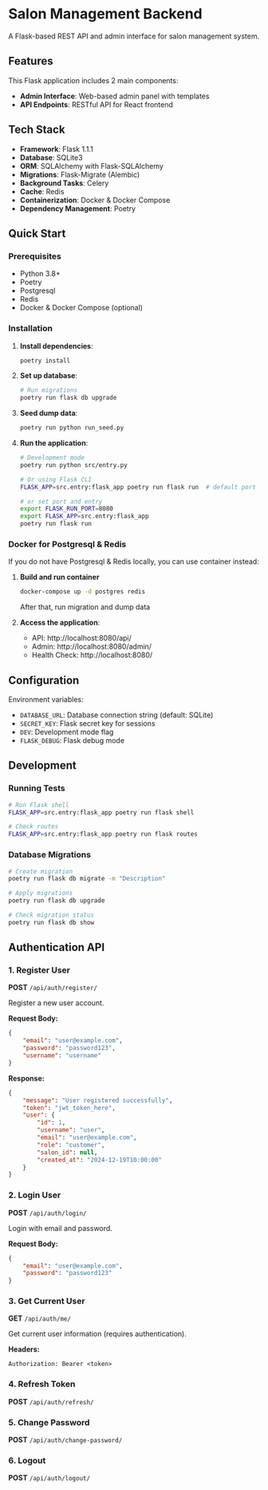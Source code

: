 # Salon Management Backend

A Flask-based REST API and admin interface for salon management system.

## Features
This Flask application includes 2 main components:

- **Admin Interface**: Web-based admin panel with templates
- **API Endpoints**: RESTful API for React frontend

## Tech Stack

- **Framework**: Flask 1.1.1
- **Database**: SQLite3
- **ORM**: SQLAlchemy with Flask-SQLAlchemy
- **Migrations**: Flask-Migrate (Alembic)
- **Background Tasks**: Celery
- **Cache**: Redis
- **Containerization**: Docker & Docker Compose
- **Dependency Management**: Poetry


## Quick Start

### Prerequisites

- Python 3.8+
- Poetry
- Postgresql
- Redis
- Docker & Docker Compose (optional)

### Installation

1. **Install dependencies**:
   ```bash
   poetry install
   ```

2. **Set up database**:
   ```bash
   # Run migrations
   poetry run flask db upgrade
   ```

3. **Seed dump data**:
   ```bash
   poetry run python run_seed.py
   ```

4. **Run the application**:
   ```bash
   # Development mode
   poetry run python src/entry.py
   
   # Or using Flask CLI
   FLASK_APP=src.entry:flask_app poetry run flask run  # default port 5000

   # or set port and entry
   export FLASK_RUN_PORT=8080
   export FLASK_APP=src.entry:flask_app
   poetry run flask run
   ```



### Docker for Postgresql & Redis

If you do not have Postgresql & Redis locally, you can use container instead:
1. **Build and run container**
   ```bash
   docker-compose up -d postgres redis
   ```

   After that, run migration and dump data

3. **Access the application**:
   - API: http://localhost:8080/api/
   - Admin: http://localhost:8080/admin/
   - Health Check: http://localhost:8080/

## Configuration

Environment variables:

- `DATABASE_URL`: Database connection string (default: SQLite)
- `SECRET_KEY`: Flask secret key for sessions
- `DEV`: Development mode flag
- `FLASK_DEBUG`: Flask debug mode

## Development

### Running Tests
```bash
# Run Flask shell 
FLASK_APP=src.entry:flask_app poetry run flask shell

# Check routes
FLASK_APP=src.entry:flask_app poetry run flask routes
```

### Database Migrations
```bash
# Create migration
poetry run flask db migrate -m "Description"

# Apply migrations
poetry run flask db upgrade

# Check migration status
poetry run flask db show
```


## Authentication API
### 1. Register User
**POST** `/api/auth/register/`

Register a new user account.

**Request Body:**
```json
{
    "email": "user@example.com",
    "password": "password123",
    "username": "username"
}
```

**Response:**
```json
{
    "message": "User registered successfully",
    "token": "jwt_token_here",
    "user": {
        "id": 1,
        "username": "user",
        "email": "user@example.com",
        "role": "customer",
        "salon_id": null,
        "created_at": "2024-12-19T10:00:00"
    }
}
```

### 2. Login User
**POST** `/api/auth/login/`

Login with email and password.

**Request Body:**
```json
{
    "email": "user@example.com",
    "password": "password123"
}
```

### 3. Get Current User
**GET** `/api/auth/me/`

Get current user information (requires authentication).

**Headers:**
```
Authorization: Bearer <token>
```

### 4. Refresh Token
**POST** `/api/auth/refresh/`


### 5. Change Password
**POST** `/api/auth/change-password/`

### 6. Logout
**POST** `/api/auth/logout/`
